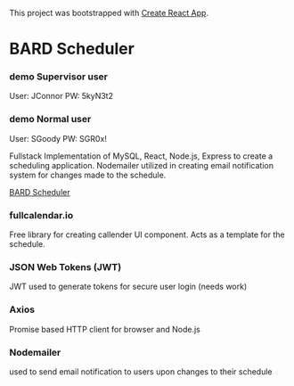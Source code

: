 This project was bootstrapped with [Create React App](https://github.com/facebook/create-react-app).

# BARD Scheduler

### demo Supervisor user
User: JConnor
PW: 5kyN3t2

### demo Normal user
User: SGoody
PW: SGR0x!

Fullstack Implementation of MySQL, React, Node.js, Express to create a scheduling application. Nodemailer utilized in creating email notification system for changes made to the schedule.

[BARD Scheduler](http://brandontreston.com:81)

### fullcalendar.io

Free library for creating callender UI component. Acts as a template for the schedule.

### JSON Web Tokens (JWT)

JWT used to generate tokens for secure user login (needs work)

### Axios

Promise based HTTP client for browser and Node.js

### Nodemailer

used to send email notification to users upon changes to their schedule
